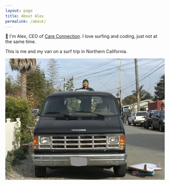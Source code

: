 ```yaml
---
layout: page
title: About Alex
permalink: /about/
---
```


👋 I'm Alex, CEO of <a href="https://www.careconnectionhealth.com" target="_blank">Care Connection</a>.  I love surfing and coding, just not at the same time.

This is me and my van on a surf trip in Northern California.

![van](/assets/about/van.jpg)
